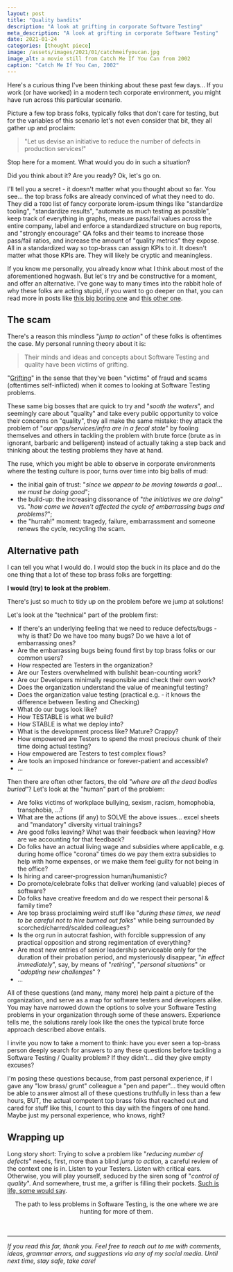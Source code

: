 ```yaml
---
layout: post
title: "Quality bandits"
description: "A look at grifting in corporate Software Testing"
meta_description: "A look at grifting in corporate Software Testing"
date: 2021-01-24
categories: [thought piece]
image: /assets/images/2021/01/catchmeifyoucan.jpg
image_alt: a movie still from Catch Me If You Can from 2002
caption: "Catch Me If You Can, 2002"
---
```


Here's a curious thing I've been thinking about these past few days... If you work (or have worked) in a modern tech corporate environment, you might have run across this particular scenario.

Picture a few top brass folks, typically folks that don't care for testing, but for the variables of this scenario let's not even consider that bit, they all gather up and proclaim:

> "Let us devise an initiative to reduce the number of defects in production services!"

Stop here for a moment. What would you do in such a situation?

Did you think about it? Are you ready? Ok, let's go on.

I'll tell you a secret - it doesn't matter what you thought about so far. You see... the top brass folks are already convinced of what they need to do. They did a `TODO` list of fancy corporate lorem-ipsum things like "standardize tooling", "standardize results", "automate as much testing as possible", keep track of everything in graphs, measure pass/fail values across the entire company, label and enforce a standardized structure on bug reports, and "strongly encourage" QA folks and their teams to increase those pass/fail ratios, and increase the amount of "quality metrics" they expose. All in a standardized way so top-brass can assign KPIs to it. It doesn't matter what those KPIs are. They will likely be cryptic and meaningless.

If you know me personally, you already know what I think about most of the aforementioned hogwash. But let's try and be constructive for a moment, and offer an alternative. I've gone way to many times into the rabbit hole of why these folks are acting stupid, if you want to go deeper on that, you can read more in posts like [this big boring one](https://filfreire.com/posts/quality_infotainment) and [this other one](https://filfreire.com/posts/why_did_i_miss_it).

## The scam

There's a reason this mindless "_jump to action_" of these folks is oftentimes the case. My personal running theory about it is:

> Their minds and ideas and concepts about Software Testing and quality have been victims of grifting.

"[Grifting](https://www.dictionary.com/browse/grift)" in the sense that they've been "victims" of fraud and scams (oftentimes self-inflicted) when it comes to looking at Software Testing problems.

These same big bosses that are quick to try and "_sooth the waters_", and seemingly care about "quality" and take every public opportunity to voice their concerns on "quality", they all make the same mistake: they attack the problem of "_our apps/services/infra are in a fecal state_" by fooling themselves and others in tackling the problem with brute force (brute as in ignorant, barbaric and belligerent) instead of actually taking a step back and thinking about the testing problems they have at hand.

The ruse, which you might be able to observe in corporate environments where the testing culture is poor, turns over time into big balls of mud:
- the initial gain of trust: "_since we appear to be moving towards a goal_... _we must be doing good_";
- the build-up: the increasing dissonance of "_the initiatives we are doing_" vs. "_how come we haven't affected the cycle of embarrassing bugs and problems?_";
- the "hurrah!" moment: tragedy, failure, embarrassment and someone renews the cycle, recycling the scam.

## Alternative path

I can tell you what I would do. I would stop the buck in its place and do the one thing that a lot of these top brass folks are forgetting:

__I would (try) to look at the problem__.

There's just so much to tidy up on the problem before we jump at solutions!

Let's look at the "technical" part of the problem first:

- If there's an underlying feeling that we need to reduce defects/bugs - why is that? Do we have too many bugs? Do we have a lot of embarrassing ones?
- Are the embarrassing bugs being found first by top brass folks or our common users?
- How respected are Testers in the organization?
- Are our Testers overwhelmed with bullshit bean-counting work?
- Are our Developers minimally responsible and check their own work?
- Does the organization understand the value of meaningful testing?
- Does the organization value testing (practical e.g. - it knows the difference between Testing and Checking)
- What do our bugs look like?
- How TESTABLE is what we build?
- How STABLE is what we deploy into?
- What is the development process like? Mature? Crappy?
- How empowered are Testers to spend the most precious chunk of their time doing actual testing?
- How empowered are Testers to test complex flows?
- Are tools an imposed hindrance or forever-patient and accessible?
- ...

Then there are often other factors, the old _"where are all the dead bodies buried"_? Let's look at the "human" part of the problem:
- Are folks victims of workplace bullying, sexism, racism, homophobia, transphobia, ...?
- What are the actions (if any) to SOLVE the above issues... excel sheets and "mandatory" diversity virtual trainings?
- Are good folks leaving? What was their feedback when leaving? How are we accounting for that feedback?
- Do folks have an actual living wage and subsidies where applicable, e.g. during home office "corona" times do we pay them extra subsidies to help with home expenses, or we make them feel guilty for not being in the office?
- Is hiring and career-progression human/humanistic?
- Do promote/celebrate folks that deliver working (and valuable) pieces of software?
- Do folks have creative freedom and do we respect their personal & family time?
- Are top brass proclaiming weird stuff like "_during these times, we need to be careful not to hire burned out folks_" while being surrounded by scorched/charred/scalded colleagues?
- Is the org run in autocrat fashion, with forcible suppression of any practical opposition and strong regimentation of everything?
- Are most new entries of senior leadership serviceable only for the duration of their probation period, and mysteriously disappear, "_in effect immediately_", say, by means of "_retiring_", "_personal situations_" or "_adopting new challenges_" ?
- ...

All of these questions (and many, many more) help paint a picture of the organization, and serve as a map for software testers and developers alike. You may have narrowed down the options to solve your Software Testing problems in your organization through some of these answers. Experience tells me, the solutions rarely look like the ones the typical brute force approach described above entails.

I invite you now to take a moment to think: have you ever seen a top-brass person deeply search for answers to any these questions before tackling a Software Testing / Quality problem? If they didn't... did they give empty excuses?

I'm posing these questions because, from past personal experience, if I gave any "low brass/ grunt" colleague a "pen and paper"... they would often be able to answer almost all of these questions truthfully in less than a few hours, BUT, the actual competent top brass folks that reached out and cared for stuff like this, I count to this day with the fingers of one hand. Maybe just my personal experience, who knows, right?

## Wrapping up

Long story short: Trying to solve a problem like "_reducing number of defects_" needs, first, more than a blind _jump to action_, a careful review of the context one is in. Listen to your Testers. Listen with critical ears. Otherwise, you will play yourself, seduced by the siren song of "_control of quality_". And somewhere, trust me, a grifter is filling their pockets. [Such is life, some would say](https://www.youtube.com/watch?v=L_jWHffIx5E).

<center>The path to less problems in Software Testing, is the one where we are hunting for more of them.</center>


<br/>
<br/>

________

_If you read this far, thank you. Feel free to reach out to me with comments, ideas, grammar errors, and suggestions via any of my social media. Until next time, stay safe, take care!_